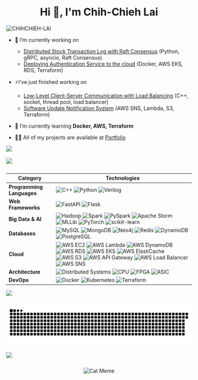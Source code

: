 <h1 align="center">Hi 👋, I'm Chih-Chieh Lai</h1>
<p align="left"> <img src="https://komarev.com/ghpvc/?username=CHIHCHIEH-LAI&label=Profile%20views&color=0e75b6&style=flat" alt="CHIHCHIEH-LAI" /> </p>

- 🔭 I’m currently working on
  - [Distributed Stock Transaction Log with Raft Consensus](https://github.com/CHIHCHIEH-LAI/StockTrading-ConsensusRaft) (Python, gRPC, asyncio, Raft Consensus)
  - [Deploying Authentication Service to the cloud](https://github.com/CHIHCHIEH-LAI/fastapi-authentication-service) (Docker, AWS EKS, RDS, Terraform)
- ⚡I've just finished working on
  - [Low-Level Client-Server Communication with Load Balancing](https://github.com/CHIHCHIEH-LAI/Cplusplus-Low-Level-Client-Server-Communication) (C++, socket, thread pool, load balancer)
  - [Software Update Notification System](https://github.com/CHIHCHIEH-LAI/Software-Update-SNS-Notification-System) (AWS SNS, Lambda, S3, Terraform)
- 🌱 I’m currently learning **Docker, AWS, Terraform**


- 👨‍💻 All of my projects are available at [Portfolio](https://github.com/CHIHCHIEH-LAI/Portfolio)

<div> <a href="https://github.com/CHIHCHIEH-LAI" target="_blank"><img src="https://img.shields.io/badge/GitHub-100000?style=for-the-badge&logo=github&logoColor=white" target="_blank"></a>

<img src="https://user-images.githubusercontent.com/73097560/115834477-dbab4500-a447-11eb-908a-139a6edaec5c.gif"><h3 align="center"></h3>

| **Category**            | **Technologies**                                                                                                                                                                                                                                                                                                                                  |
|-------------------------|----------------------------------------------------------------------------------------------------------------------------------------------------------------------------------------------------------------------------------------------------------------------------------------------------------------------------------------------------|
| **Programming Languages** | ![C++](https://img.shields.io/badge/-C++-00599C?logo=c%2B%2B&logoColor=white) ![Python](https://img.shields.io/badge/-Python-3776AB?logo=python&logoColor=white) ![Verilog](https://img.shields.io/badge/-Verilog-5C2D91?logo=verilog&logoColor=white)                                                                                       |
| **Web Frameworks**      | ![FastAPI](https://img.shields.io/badge/-FastAPI-009688?logo=fastapi&logoColor=white) ![Flask](https://img.shields.io/badge/-Flask-000000?logo=flask&logoColor=white)                                                                                                                                                                             |
| **Big Data & AI**       | ![Hadoop](https://img.shields.io/badge/-Hadoop-66CCFF?logo=apache-hadoop&logoColor=white) ![Spark](https://img.shields.io/badge/-Spark-E25A1C?logo=apache-spark&logoColor=white) ![PySpark](https://img.shields.io/badge/-PySpark-FFCA28?logo=apache-spark&logoColor=black) ![Apache Storm](https://img.shields.io/badge/-Apache%20Storm-5C2D91?logo=apache&logoColor=white) ![MLLib](https://img.shields.io/badge/-MLLib-E25A1C?logo=apache-spark&logoColor=white) ![PyTorch](https://img.shields.io/badge/-PyTorch-EE4C2C?logo=pytorch&logoColor=white) ![scikit-learn](https://img.shields.io/badge/-scikit--learn-F7931E?logo=scikit-learn&logoColor=white) |
| **Databases**           | ![MySQL](https://img.shields.io/badge/-MySQL-4479A1?logo=mysql&logoColor=white) ![MongoDB](https://img.shields.io/badge/-MongoDB-47A248?logo=mongodb&logoColor=white) ![Neo4j](https://img.shields.io/badge/-Neo4j-008CC1?logo=neo4j&logoColor=white) ![Redis](https://img.shields.io/badge/-Redis-DC382D?logo=redis&logoColor=white) ![DynamoDB](https://img.shields.io/badge/-DynamoDB-4053D6?logo=amazon-dynamodb&logoColor=white) ![PostgreSQL](https://img.shields.io/badge/-PostgreSQL-336791?logo=postgresql&logoColor=white)  |
| **Cloud**               | ![AWS EC2](https://img.shields.io/badge/-AWS%20EC2-FF9900?logo=amazon-aws&logoColor=white) ![AWS Lambda](https://img.shields.io/badge/-AWS%20Lambda-FF9900?logo=amazon-aws&logoColor=white) ![AWS DynamoDB](https://img.shields.io/badge/-AWS%20DynamoDB-4053D6?logo=amazon-dynamodb&logoColor=white) ![AWS RDS](https://img.shields.io/badge/-AWS%20RDS-527FFF?logo=amazon-rds&logoColor=white) ![AWS EKS](https://img.shields.io/badge/-AWS%20EKS-FF9900?logo=amazon-eks&logoColor=white) ![AWS ElastiCache](https://img.shields.io/badge/-AWS%20ElastiCache-4053D6?logo=amazon-elasticache&logoColor=white) ![AWS S3](https://img.shields.io/badge/-AWS%20S3-569A31?logo=amazon-s3&logoColor=white) ![AWS API Gateway](https://img.shields.io/badge/-AWS%20API%20Gateway-FF4F8B?logo=amazon-api-gateway&logoColor=white) ![AWS Load Balancer](https://img.shields.io/badge/-AWS%20Load%20Balancer-FF9900?logo=amazon-aws&logoColor=white) ![AWS SNS](https://img.shields.io/badge/-AWS%20SNS-FF9900?logo=amazon-sns&logoColor=white) |
| **Architecture**        | ![Distributed Systems](https://img.shields.io/badge/-Distributed%20Systems-0078D7?logo=azure-devops&logoColor=white) ![CPU](https://img.shields.io/badge/-CPU-6A6C6E?logo=intel&logoColor=white) ![FPGA](https://img.shields.io/badge/-FPGA-0082C9?logo=altera&logoColor=white) ![ASIC](https://img.shields.io/badge/-ASIC-FF6F00?logo=xilinx&logoColor=white)     |
| **DevOps**              | ![Docker](https://img.shields.io/badge/-Docker-2496ED?logo=docker&logoColor=white) ![Kubernetes](https://img.shields.io/badge/-Kubernetes-326CE5?logo=kubernetes&logoColor=white) ![Terraform](https://img.shields.io/badge/-Terraform-7B42BC?logo=terraform&logoColor=white)                                                                                              |


<img src="https://user-images.githubusercontent.com/73097560/115834477-dbab4500-a447-11eb-908a-139a6edaec5c.gif"><h3 align="center"></h3>

<div align="center">
  <img src="https://raw.githubusercontent.com/ChihChieh-lai/ChihChieh-lai/output/snake.svg" alt="Snake animation" />
</div>

<img src="https://user-images.githubusercontent.com/73097560/115834477-dbab4500-a447-11eb-908a-139a6edaec5c.gif"><h3 align="center"></h3>

<div align="center">
  <img src="https://media4.giphy.com/media/v1.Y2lkPTc5MGI3NjExZzJ3cnBkcHVhdmp4dzFmM3BzdzZwbWdxMXpvMjR1M3lpZzk2eXkxeiZlcD12MV9pbnRlcm5hbF9naWZfYnlfaWQmY3Q9Zw/VzGQrj8sLH4GLcSiG1/giphy.gif" alt="Cat Meme">
</div>
